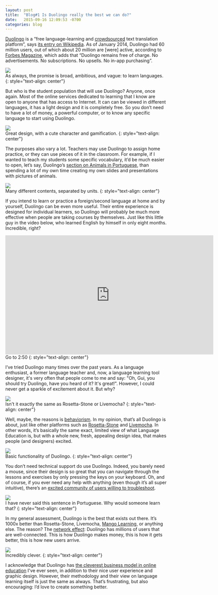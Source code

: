 ```yaml
---
layout: post
title:  "Blog#1 Is Duolingo really the best we can do?"
date:   2015-09-16 12:09:53 -0700
categories: blog
---
```

[Duolingo](https://www.duolingo.com/) is a “free language-learning and <u>crowdsourced</u> text translation platform”, says [its entry on Wikipedia](http://en.wikipedia.org/wiki/Duolingo). As of January 2014, Duolingo had 60 million users, out of which about 20 million are [were] active, according to [Forbes Magazine](http://www.forbes.com/sites/jordanshapiro/2015/01/08/duolingo-for-schools-may-change-the-edtech-market/), which adds that “Duolingo remains free of charge. No advertisements. No subscriptions. No upsells. No in-app purchasing”.

[![](http://4.bp.blogspot.com/-bWUC3fBnuM0/VVlB7114yoI/AAAAAAAABXc/wNZWPlEch6A/s400/21.%2BDuolingo.png)](http://4.bp.blogspot.com/-bWUC3fBnuM0/VVlB7114yoI/AAAAAAAABXc/wNZWPlEch6A/s1600/21.%2BDuolingo.png)  
As always, the promise is broad, ambitious, and vague: to learn languages.
{: style="text-align: center"}

But who is the student population that will use Duolingo? Anyone, once again. Most of the online services dedicated to learning that I know are open to anyone that has access to Internet. It can can be viewed in different languages, it has a light design and it is completely free. So you don’t need to have a lot of money, a powerful computer, or to know any specific language to start using Duolingo.

[![](http://2.bp.blogspot.com/-2USTVPmEfqk/VVlB757hD2I/AAAAAAAABXY/sPTVDpk_0R0/s1600/21.%2BDaily%2BGoal.png)](http://2.bp.blogspot.com/-2USTVPmEfqk/VVlB757hD2I/AAAAAAAABXY/sPTVDpk_0R0/s1600/21.%2BDaily%2BGoal.png)  
Great design, with a cute character and gamification.
{: style="text-align: center"}

The purposes also vary a lot. Teachers may use Duolingo to assign home practice, or they can use pieces of it in the classroom. For example, if I wanted to teach my students some specific vocabulary, it’d be much easier to open, let’s say, Duolingo’s [section on Animals in Portuguese](https://www.duolingo.com/skill/pt/Animals), than spending a lot of my own time creating my own slides and presentations with pictures of animals.

[![](http://1.bp.blogspot.com/-H0w3x5UyuyY/VVlB7fdJ79I/AAAAAAAABYA/MA2nFugW3j4/s320/21.%2BCategories.png)](http://1.bp.blogspot.com/-H0w3x5UyuyY/VVlB7fdJ79I/AAAAAAAABYA/MA2nFugW3j4/s1600/21.%2BCategories.png)  
Many different contents, separated by units.
{: style="text-align: center"}

If you intend to learn or practice a foreign/second language at home and by yourself, Duolingo can be even more useful. Their entire experience is designed for individual learners, so Duolingo will probably be much more effective when people are taking courses by themselves. Just like this little guy in the video below, who learned English by himself in only eight months. Incredible, right?

<iframe allowfullscreen="" src="https://www.youtube.com/embed/tp4Z4EVFA0g" frameborder="0" height="372" width="650"></iframe>Go to 2:50
{: style="text-align: center"}

I’ve tried Duolingo many times over the past years. As a language enthusiast, a former language teacher and, now, a language learning tool designer, it's very often that people come to me and say: "Oh, Gui, you should try Duolingo, have you heard of it? It's great!". However, I could never get a sparkle of excitement about it. But why?

[![](http://4.bp.blogspot.com/--vfEK3VD7VY/VVlB8cljcUI/AAAAAAAABXk/DsbeF4uME_Y/s320/21.%2BRosettando.png)](http://4.bp.blogspot.com/--vfEK3VD7VY/VVlB8cljcUI/AAAAAAAABXk/DsbeF4uME_Y/s1600/21.%2BRosettando.png)  
Isn't it exactly the same as Rosetta-Stone or Livemocha?
{: style="text-align: center"}

Well, maybe, the reasons is <u>behaviorism</u>. In my opinion, that’s all Duolingo is about, just like other platforms such as [Rosetta-Stone](http://www.rosettastone.com/) and [Livemocha](http://livemocha.com/). In other words, it’s basically the same exact, limited view of what Language Education is, but with a whole new, fresh, appealing design idea, that makes people (and designers) excited.

[![](http://3.bp.blogspot.com/-7Iqji1kse00/VVlB7Tz7l9I/AAAAAAAABXU/tp9_AnH_Mpc/s320/21.%2BBehaviorism.png)](http://3.bp.blogspot.com/-7Iqji1kse00/VVlB7Tz7l9I/AAAAAAAABXU/tp9_AnH_Mpc/s1600/21.%2BBehaviorism.png)  
Basic functionality of Duolingo.
{: style="text-align: center"}

You don’t need technical support do use Duolingo. Indeed, you barely need a mouse, since their design is so great that you can navigate through the lessons and exercises by only pressing the keys on your keyboard. Oh, and of course, if you ever need any help with anything (even though it’s all super intuitive), there’s an [excited community of users willing to troubleshoot](https://www.duolingo.com/topic/647).

[![](http://3.bp.blogspot.com/-R8EDOU_PBI4/VVlB8YDdE7I/AAAAAAAABXo/mieaePiU03k/s320/21.%2BWTF.png)](http://3.bp.blogspot.com/-R8EDOU_PBI4/VVlB8YDdE7I/AAAAAAAABXo/mieaePiU03k/s1600/21.%2BWTF.png)  
I have never said this sentence in Portuguese. Why would someone learn that?
{: style="text-align: center"}

In my general assessment, Duolingo is the best that exists out there. It’s 1000x better than Rosetta-Stone, Livemocha, [Mango Learning](http://www.mangolearning.com/), or anything else. The reason? The <u>network effect</u>: Duolingo has millions of users that are well-connected. This is how Duolingo makes money, this is how it gets better, this is how new users arrive.

[![](http://2.bp.blogspot.com/-yx0E5h9X99s/VVlB7asUE_I/AAAAAAAABXQ/4hYDj7zPkLM/s320/21.%2BCrowded.png)](http://2.bp.blogspot.com/-yx0E5h9X99s/VVlB7asUE_I/AAAAAAAABXQ/4hYDj7zPkLM/s1600/21.%2BCrowded.png)  
Incredibly clever.
{: style="text-align: center"}

I acknowledge that Duolingo has [the cleverest business model in online education](http://www.technologyreview.com/news/506656/the-cleverest-business-model-in-online-education/) I've ever seen, in addition to their nice user experience and graphic design. However, their methodology and their view on language learning itself is just the same as always. That’s frustrating, but also encouraging: I’d love to create something better.